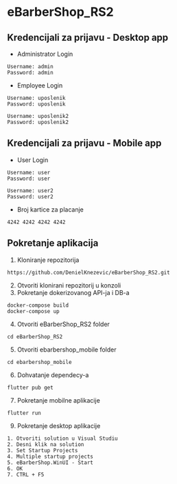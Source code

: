 # eBarberShop_RS2

## Kredencijali za prijavu - Desktop app
- Administrator Login
```
Username: admin
Password: admin
```
- Employee Login
```
Username: uposlenik
Password: uposlenik

Username: uposlenik2
Password: uposlenik2
```
## Kredencijali za prijavu - Mobile app
- User Login
```
Username: user
Password: user

Username: user2
Password: user2
```
- Broj kartice za placanje
```
4242 4242 4242 4242
```
## Pokretanje aplikacija
1. Kloniranje repozitorija
  ```
  https://github.com/DenielKnezevic/eBarberShop_RS2.git
  ```
2. Otvoriti klonirani repozitorij u konzoli
3. Pokretanje dokerizovanog API-ja i DB-a
  ```
  docker-compose build
  docker-compose up
  ```
4. Otvoriti eBarberShop_RS2 folder
  ```
  cd eBarberShop_RS2
  ```
5. Otvoriti ebarbershop_mobile folder
  ```
  cd ebarbershop_mobile
  ```
6. Dohvatanje dependecy-a
  ```
  flutter pub get
  ```
7. Pokretanje mobilne aplikacije
  ```
  flutter run
  ```
9. Pokretanje desktop aplikacije
  ```
  1. Otvoriti solution u Visual Studiu
  2. Desni klik na solution
  3. Set Startup Projects
  4. Multiple startup projects
  5. eBarberShop.WinUI - Start
  6. OK
  7. CTRL + F5
  ```
